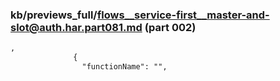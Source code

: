 ### kb/previews_full/flows__service-first__master-and-slot@auth.har.part081.md (part 002)

```md
,
              {
                "functionName": "",
               
```

```
